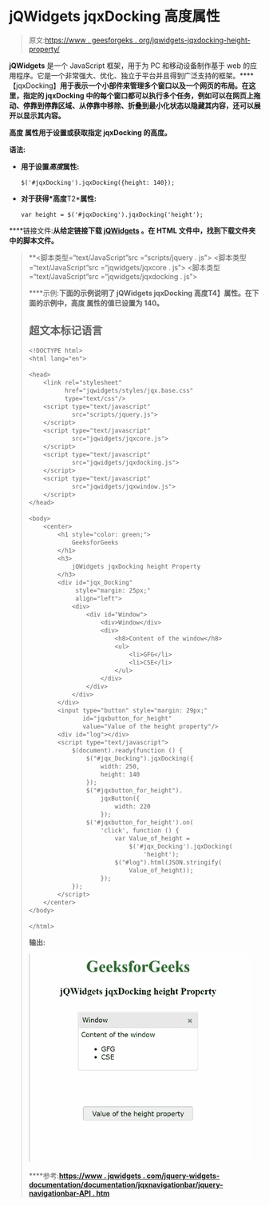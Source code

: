 # jQWidgets jqxDocking 高度属性

> 原文:[https://www . geesforgeks . org/jqwidgets-jqxdocking-height-property/](https://www.geeksforgeeks.org/jqwidgets-jqxdocking-height-property/)

**jQWidgets** 是一个 JavaScript 框架，用于为 PC 和移动设备制作基于 web 的应用程序。它是一个非常强大、优化、独立于平台并且得到广泛支持的框架。****【jqxDocking】**用于表示一个小部件来管理多个窗口以及一个网页的布局。在这里，指定的 jqxDocking 中的每个窗口都可以执行多个任务，例如可以在网页上拖动、停靠到停靠区域、从停靠中移除、折叠到最小化状态以隐藏其内容，还可以展开以显示其内容。**

****高度** 属性用于设置或获取指定 jqxDocking 的高度。**

****语法:****

*   **用于设置*高度*属性:**

    ```
    $('#jqxDocking').jqxDocking({height: 140});
    ```

*   **对于获得*高度**T2***属性:**

    ```
    var height = $('#jqxDocking').jqxDocking('height');
    ```

****链接文件:**从给定链接下载 [jQWidgets](https://www.jqwidgets.com/download/) 。在 HTML 文件中，找到下载文件夹中的脚本文件。**

> <link rel="”stylesheet”" href="”jqwidgets/styles/jqx.base.css”" type="”text/css”"> **<脚本类型=“text/JavaScript”src =“scripts/jquery . js”></脚本>
> <脚本类型=“text/JavaScript”src =“jqwidgets/jqxcore . js”></脚本>
> <脚本类型=“text/JavaScript”src =“jqwidgets/jqxdocking . js”></脚本**

****示例:**下面的示例说明了 jQWidgets jqxDocking **高度**T4】属性。在下面的示例中，**高度** 属性的值已设置为 140。**

## **超文本标记语言**

```
<!DOCTYPE html>
<html lang="en">

<head>
    <link rel="stylesheet" 
          href="jqwidgets/styles/jqx.base.css"
          type="text/css"/>
    <script type="text/javascript" 
            src="scripts/jquery.js">
    </script>
    <script type="text/javascript" 
            src="jqwidgets/jqxcore.js">
    </script>
    <script type="text/javascript" 
            src="jqwidgets/jqxdocking.js">
    </script>
    <script type="text/javascript" 
            src="jqwidgets/jqxwindow.js">
    </script>
</head>

<body>
    <center>
        <h1 style="color: green;">
            GeeksforGeeks
        </h1>
        <h3>
            jQWidgets jqxDocking height Property
        </h3>
        <div id="jqx_Docking"
             style="margin: 25px;" 
             align="left">
            <div>
                <div id="Window">
                    <div>Window</div>
                    <div>
                        <h8>Content of the window</h8>
                        <ul>
                            <li>GFG</li>
                            <li>CSE</li>
                        </ul>
                    </div>
                </div>
            </div>
        </div>
        <input type="button" style="margin: 29px;" 
               id="jqxbutton_for_height" 
               value="Value of the height property"/>
        <div id="log"></div>
        <script type="text/javascript">
            $(document).ready(function () {
                $("#jqx_Docking").jqxDocking({
                    width: 250,
                    height: 140
                });
                $("#jqxbutton_for_height").
                    jqxButton({
                        width: 220
                    });
                $('#jqxbutton_for_height').on(
                    'click', function () {
                        var Value_of_height =
                            $('#jqx_Docking').jqxDocking(
                                'height');
                        $("#log").html(JSON.stringify(
                            Value_of_height));
                    });
            });
        </script>
    </center>
</body>

</html>
```

****输出:****

**![](img/a2d33e273c46144ce82fd51563f3ba03.png)**

****参考:**[https://www . jqwidgets . com/jquery-widgets-documentation/documentation/jqxnavigationbar/jquery-navigationbar-API . htm](https://www.jqwidgets.com/jquery-widgets-documentation/documentation/jqxdocking/jquery-docking-api.htm)**